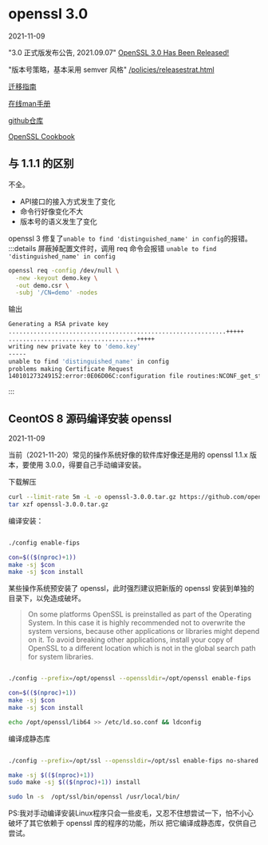 # openssl 3.0
2021-11-09

"3.0 正式版发布公告, 2021.09.07"
[OpenSSL 3.0 Has Been Released!](https://www.openssl.org/blog/blog/2021/09/07/OpenSSL3.Final/)

"版本号策略，基本采用 semver 风格"
[/policies/releasestrat.html](https://www.openssl.org/policies/releasestrat.html)

[迁移指南](https://www.openssl.org/docs/man3.0/man7/migration_guide.html)

[在线man手册](https://www.openssl.org/docs/man3.0/man7/crypto.html)

[github仓库](https://github.com/openssl/openssl)

[OpenSSL Cookbook](https://www.feistyduck.com/library/openssl-cookbook/online/ch-openssl.html)


## 与 1.1.1 的区别
不全。

- API接口的接入方式发生了变化
- 命令行好像变化不大
- 版本号的语义发生了变化

openssl 3 修复了`unable to find 'distinguished_name' in config`的报错。
:::details
屏蔽掉配置文件时，调用 req 命令会报错 `unable to find 'distinguished_name' in config`
```bash
openssl req -config /dev/null \
  -new -keyout demo.key \
  -out demo.csr \
  -subj '/CN=demo' -nodes
```

输出
```bash
Generating a RSA private key
.............................................................+++++
....................................+++++
writing new private key to 'demo.key'
-----
unable to find 'distinguished_name' in config
problems making Certificate Request
140101273249152:error:0E06D06C:configuration file routines:NCONF_get_string:no value:../crypto/conf/conf_lib.c:273:group=req name=distinguished_name
```
:::

## CeontOS 8 源码编译安装 openssl
2021-11-09

当前（2021-11-20）常见的操作系统好像的软件库好像还是用的 openssl 1.1.x 版本，要使用 3.0.0，得要自己手动编译安装。

下载解压
```bash
curl --limit-rate 5m -L -o openssl-3.0.0.tar.gz https://github.com/openssl/openssl/archive/refs/tags/openssl-3.0.0.tar.gz
tar xzf openssl-3.0.0.tar.gz
```

编译安装：
```bash

./config enable-fips

con=$(($(nproc)+1))
make -sj $con
make -sj $con install
```

某些操作系统预安装了 openssl，此时强烈建议把新版的 openssl 安装到单独的目录下，以免造成破坏。
> On some platforms OpenSSL is preinstalled as part of the Operating System. In this case it is highly recommended not to overwrite the system versions, because other applications or libraries might depend on it. To avoid breaking other applications, install your copy of OpenSSL to a different location which is not in the global search path for system libraries.

```bash

./config --prefix=/opt/openssl --openssldir=/opt/openssl enable-fips

con=$(($(nproc)+1))
make -sj $con
make -sj $con install

echo /opt/openssl/lib64 >> /etc/ld.so.conf && ldconfig
```

编译成静态库
```bash

./config --prefix=/opt/ssl --openssldir=/opt/ssl enable-fips no-shared

make -sj $(($(nproc)+1))
sudo make -sj $(($(nproc)+1)) install

sudo ln -s  /opt/ssl/bin/openssl /usr/local/bin/
```

PS:我对手动编译安装Linux程序只会一些皮毛，又忍不住想尝试一下，怕不小心破坏了其它依赖于 openssl 库的程序的功能，所以
把它编译成静态库，仅供自己尝试。

